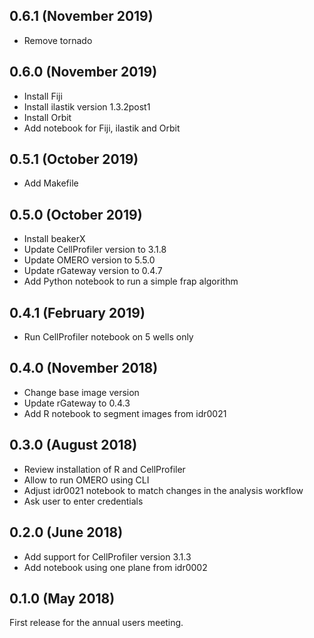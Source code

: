 0.6.1 (November 2019)
---------------------

- Remove tornado

0.6.0 (November 2019)
---------------------

- Install Fiji
- Install ilastik version 1.3.2post1
- Install Orbit
- Add notebook for Fiji, ilastik and Orbit

0.5.1 (October 2019)
--------------------

- Add Makefile

0.5.0 (October 2019)
--------------------

- Install beakerX
- Update CellProfiler version to 3.1.8
- Update OMERO version to 5.5.0
- Update rGateway version to 0.4.7
- Add Python notebook to run a simple frap algorithm

0.4.1 (February 2019)
---------------------

- Run CellProfiler notebook on 5 wells only

0.4.0 (November 2018)
---------------------

- Change base image version
- Update rGateway to 0.4.3
- Add R notebook to segment images from idr0021

0.3.0 (August 2018)
-------------------

- Review installation of R and CellProfiler
- Allow to run OMERO using CLI
- Adjust idr0021 notebook to match changes in the analysis workflow
- Ask user to enter credentials

0.2.0 (June 2018)
-----------------

- Add support for CellProfiler version 3.1.3
- Add notebook using one plane from idr0002

0.1.0 (May 2018)
----------------

First release for the annual users meeting.

